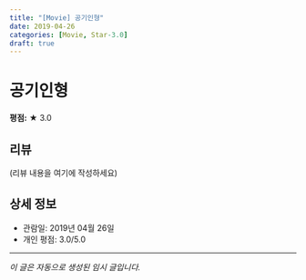 ```yaml
---
title: "[Movie] 공기인형"
date: 2019-04-26
categories: [Movie, Star-3.0]
draft: true
---
```


# 공기인형

**평점:** ★ 3.0

## 리뷰

(리뷰 내용을 여기에 작성하세요)

## 상세 정보

- 관람일: 2019년 04월 26일
- 개인 평점: 3.0/5.0

---

*이 글은 자동으로 생성된 임시 글입니다.*
